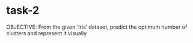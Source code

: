 # task-2
OBJECTIVE: From the given ‘Iris’ dataset, predict the optimum number of clusters and represent it visually

